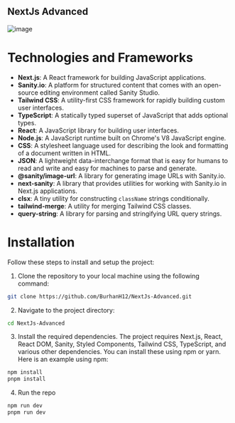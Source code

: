 
## NextJs Advanced

![image](https://github.com/BurhanH12/NextJs-Advanced/assets/122276404/50a4d3ee-e45b-4e35-bb3b-dbcbf9648f18)


# Technologies and Frameworks

- **Next.js**: A React framework for building JavaScript applications.
- **Sanity.io**: A platform for structured content that comes with an open-source editing environment called Sanity Studio.
- **Tailwind CSS**: A utility-first CSS framework for rapidly building custom user interfaces.
- **TypeScript**: A statically typed superset of JavaScript that adds optional types.
- **React**: A JavaScript library for building user interfaces.
- **Node.js**: A JavaScript runtime built on Chrome's V8 JavaScript engine.
- **CSS**: A stylesheet language used for describing the look and formatting of a document written in HTML.
- **JSON**: A lightweight data-interchange format that is easy for humans to read and write and easy for machines to parse and generate.
- **@sanity/image-url**: A library for generating image URLs with Sanity.io.
- **next-sanity**: A library that provides utilities for working with Sanity.io in Next.js applications.
- **clsx**: A tiny utility for constructing `className` strings conditionally.
- **tailwind-merge**: A utility for merging Tailwind CSS classes.
- **query-string**: A library for parsing and stringifying URL query strings.
# Installation

Follow these steps to install and setup the project:

1. Clone the repository to your local machine using the following command:

```bash
git clone https://github.com/BurhanH12/NextJs-Advanced.git
```

2. Navigate to the project directory:

```bash
cd NextJs-Advanced
```

3. Install the required dependencies. The project requires Next.js, React, React DOM, Sanity, Styled Components, Tailwind CSS, TypeScript, and various other dependencies. You can install these using npm or yarn. Here is an example using npm:

```bash
npm install
pnpm install
```

4. Run the repo
```bash
npm run dev
pnpm run dev
```
